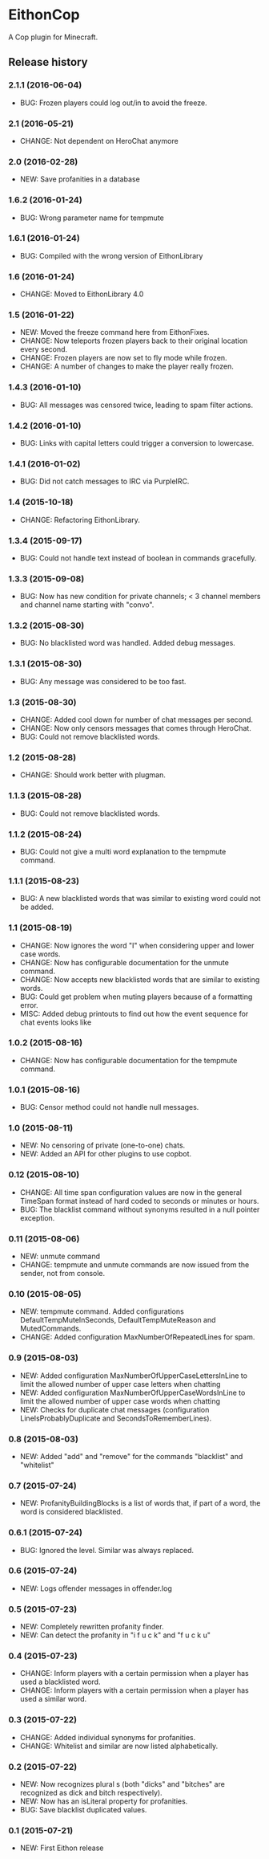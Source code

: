 # EithonCop

A Cop plugin for Minecraft.

## Release history

### 2.1.1 (2016-06-04)

* BUG: Frozen players could log out/in to avoid the freeze.

### 2.1 (2016-05-21)

* CHANGE: Not dependent on HeroChat anymore

### 2.0 (2016-02-28)

* NEW: Save profanities in a database

### 1.6.2 (2016-01-24)

* BUG: Wrong parameter name for tempmute <reason>

### 1.6.1 (2016-01-24)

* BUG: Compiled with the wrong version of EithonLibrary

### 1.6 (2016-01-24)

* CHANGE: Moved to EithonLibrary 4.0

### 1.5 (2016-01-22)

* NEW: Moved the freeze command here from EithonFixes.
* CHANGE: Now teleports frozen players back to their original location every second.
* CHANGE: Frozen players are now set to fly mode while frozen.
* CHANGE: A number of changes to make the player really frozen.

### 1.4.3 (2016-01-10)

* BUG: All messages was censored twice, leading to spam filter actions.

### 1.4.2 (2016-01-10)

* BUG: Links with capital letters could trigger a conversion to lowercase.

### 1.4.1 (2016-01-02)

* BUG: Did not catch messages to IRC via PurpleIRC.

### 1.4 (2015-10-18)

* CHANGE: Refactoring EithonLibrary.

### 1.3.4 (2015-09-17)

* BUG: Could not handle text instead of boolean in commands gracefully.

### 1.3.3 (2015-09-08)

* BUG: Now has new condition for private channels; < 3 channel members and channel name starting with "convo".

### 1.3.2 (2015-08-30)

* BUG: No blacklisted word was handled. Added debug messages.

### 1.3.1 (2015-08-30)

* BUG: Any message was considered to be too fast.

### 1.3 (2015-08-30)

* CHANGE: Added cool down for number of chat messages per second.
* CHANGE: Now only censors messages that comes through HeroChat.
* BUG: Could not remove blacklisted words.

### 1.2 (2015-08-28)

* CHANGE: Should work better with plugman.

### 1.1.3 (2015-08-28)

* BUG: Could not remove blacklisted words.

### 1.1.2 (2015-08-24)

* BUG: Could not give a multi word explanation to the tempmute command.

### 1.1.1 (2015-08-23)

* BUG: A new blacklisted words that was similar to existing word could not be added.

### 1.1 (2015-08-19)

* CHANGE: Now ignores the word "I" when considering upper and lower case words.
* CHANGE: Now has configurable documentation for the unmute command.
* CHANGE: Now accepts new blacklisted words that are similar to existing words.
* BUG: Could get problem when muting players because of a formatting error.
* MISC: Added debug printouts to find out how the event sequence for chat events looks like

### 1.0.2 (2015-08-16)

* CHANGE: Now has configurable documentation for the tempmute command.

### 1.0.1 (2015-08-16)

* BUG: Censor method could not handle null messages.

### 1.0 (2015-08-11)

* NEW: No censoring of private (one-to-one) chats.
* NEW: Added an API for other plugins to use copbot.

### 0.12 (2015-08-10)

* CHANGE: All time span configuration values are now in the general TimeSpan format instead of hard coded to seconds or minutes or hours.
* BUG: The blacklist command without synonyms resulted in a null pointer exception.

### 0.11 (2015-08-06)

* NEW: unmute command
* CHANGE: tempmute and unmute commands are now issued from the sender, not from console.

### 0.10 (2015-08-05)

* NEW: tempmute command. Added configurations DefaultTempMuteInSeconds, DefaultTempMuteReason and MutedCommands.
* CHANGE: Added configuration MaxNumberOfRepeatedLines for spam.

### 0.9 (2015-08-03)

* NEW: Added configuration MaxNumberOfUpperCaseLettersInLine to limit the allowed number of upper case letters when chatting
* NEW: Added configuration MaxNumberOfUpperCaseWordsInLine to limit the allowed number of upper case words when chatting
* NEW: Checks for duplicate chat messages (configuration LineIsProbablyDuplicate and SecondsToRememberLines).

### 0.8 (2015-08-03)

* NEW: Added "add" and "remove" for the commands "blacklist" and "whitelist"

### 0.7 (2015-07-24)

* NEW: ProfanityBuildingBlocks is a list of words that, if part of a word, the word is considered blacklisted.

### 0.6.1 (2015-07-24)

* BUG: Ignored the level. Similar was always replaced.

### 0.6 (2015-07-24)

* NEW: Logs offender messages in offender.log

### 0.5 (2015-07-23)

* NEW: Completely rewritten profanity finder.
* NEW: Can detect the profanity in "i f u c k" and "f u c k u"

### 0.4 (2015-07-23)

* CHANGE: Inform players with a certain permission when a player has used a blacklisted word.
* CHANGE: Inform players with a certain permission when a player has used a similar word.

### 0.3 (2015-07-22)

* CHANGE: Added individual synonyms for profanities.
* CHANGE: Whitelist and similar are now listed alphabetically.

### 0.2 (2015-07-22)

* NEW: Now recognizes plural s (both "dicks" and "bitches" are recognized as dick and bitch respectively).
* NEW: Now has an isLiteral property for profanities.
* BUG: Save blacklist duplicated values.

### 0.1 (2015-07-21)

* NEW: First Eithon release
